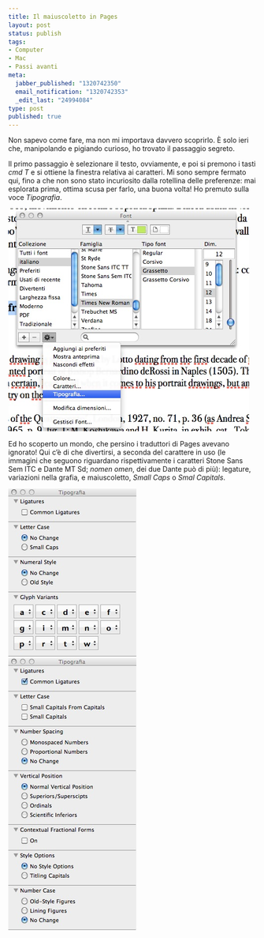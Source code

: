 ```yaml
--- 
title: Il maiuscoletto in Pages
layout: post
status: publish
tags: 
- Computer
- Mac
- Passi avanti
meta: 
  jabber_published: "1320742350"
  email_notification: "1320742353"
  _edit_last: "24994084"
type: post
published: true
---
```

Non sapevo come fare, ma non mi importava davvero scoprirlo. È solo ieri che, manipolando e pigiando curioso, ho trovato il passaggio segreto.

Il primo passaggio è selezionare il testo, ovviamente, e poi si premono i tasti <em>cmd T</em> e si ottiene la finestra relativa ai caratteri. Mi sono sempre fermato qui, fino a che non sono stato incuriosito dalla rotellina delle preferenze: mai esplorata prima, ottima scusa per farlo, una buona volta! Ho premuto sulla voce <em>Tipografia</em>.

<img title="Pages, Finestra dei caratteri, Tipografia" src="/immagini/maiuscoletto1.jpg" alt="Pages, Finestra dei caratteri, Tipografia" />

Ed ho scoperto un mondo, che persino i traduttori di Pages avevano ignorato! Qui c’è di che divertirsi, a seconda del carattere in uso (le immagini che seguono riguardano rispettivamente i caratteri Stone Sans Sem ITC e Dante MT Sd; <i>nomen omen</i>, dei due Dante può di più): legature, variazioni nella grafia, e maiuscoletto, <i lang="en">Small Caps</i> o <i lang="en">Smal Capitals</i>.

<img title="Stone Sans Sem ITC" src="/immagini/maiuscoletto2.jpg" alt="Stone Sans Sem ITC" />

<img title="Dante MT Sd" src="/immagini/maiuscoletto3.jpg" alt="Dante MT Sd" />
